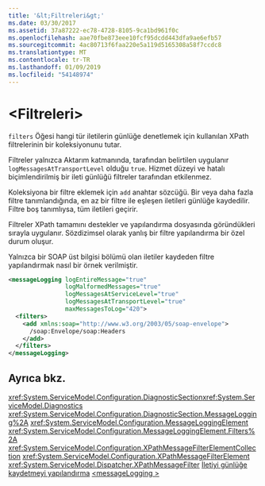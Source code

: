 ```yaml
---
title: '&lt;Filtreleri&gt;'
ms.date: 03/30/2017
ms.assetid: 37a87222-ec78-4728-8105-9ca1bd961f0c
ms.openlocfilehash: aae70fbe873eee10fcf95dcdd443dfa9ae6efb57
ms.sourcegitcommit: 4ac80713f6faa220e5a119d5165308a58f7ccdc8
ms.translationtype: MT
ms.contentlocale: tr-TR
ms.lasthandoff: 01/09/2019
ms.locfileid: "54148974"
---
```

# <a name="ltfiltersgt"></a>&lt;Filtreleri&gt;

`filters` Öğesi hangi tür iletilerin günlüğe denetlemek için kullanılan XPath filtrelerinin bir koleksiyonunu tutar.

Filtreler yalnızca Aktarım katmanında, tarafından belirtilen uygulanır `logMessagesAtTransportLevel` olduğu `true`. Hizmet düzeyi ve hatalı biçimlendirilmiş bir ileti günlüğü filtreler tarafından etkilenmez.

Koleksiyona bir filtre eklemek için `add` anahtar sözcüğü. Bir veya daha fazla filtre tanımlandığında, en az bir filtre ile eşleşen iletileri günlüğe kaydedilir. Filtre boş tanımlıysa, tüm iletileri geçirir.

Filtreler XPath tamamını destekler ve yapılandırma dosyasında göründükleri sırayla uygulanır. Sözdizimsel olarak yanlış bir filtre yapılandırma bir özel durum oluşur.

Yalnızca bir SOAP üst bilgisi bölümü olan iletiler kaydeden filtre yapılandırmak nasıl bir örnek verilmiştir.
  
```xml  
<messageLogging logEntireMessage="true"
                logMalformedMessages="true"
                logMessagesAtServiceLevel="true"
                logMessagesAtTransportLevel="true"
                maxMessagesToLog="420">
  <filters>
    <add xmlns:soap="http://www.w3.org/2003/05/soap-envelope">
      /soap:Envelope/soap:Headers
    </add>
  </filters>
</messageLogging>
```  
  
## <a name="see-also"></a>Ayrıca bkz.

 <xref:System.ServiceModel.Configuration.DiagnosticSection><xref:System.ServiceModel.Diagnostics>
 <xref:System.ServiceModel.Configuration.DiagnosticSection.MessageLogging%2A>
 <xref:System.ServiceModel.Configuration.MessageLoggingElement>
 <xref:System.ServiceModel.Configuration.MessageLoggingElement.Filters%2A>
 <xref:System.ServiceModel.Configuration.XPathMessageFilterElementCollection>
 <xref:System.ServiceModel.Configuration.XPathMessageFilterElement>
 <xref:System.ServiceModel.Dispatcher.XPathMessageFilter>
 [İletiyi günlüğe kaydetmeyi yapılandırma](../../../../../docs/framework/wcf/diagnostics/configuring-message-logging.md) [ \<messageLogging >](../../../../../docs/framework/configure-apps/file-schema/wcf/messagelogging.md)
